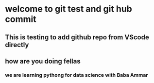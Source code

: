 # welcome to git test and git hub commit
## This is testing to add github repo from VScode directly
## how are you doing fellas
### we are learning pythong for data science with Baba Ammar
